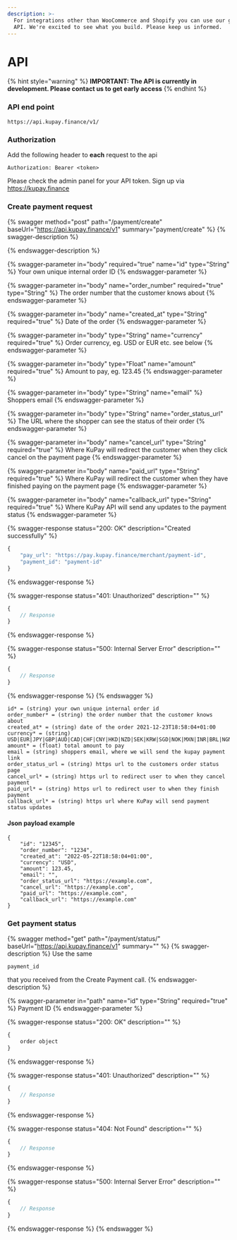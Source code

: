 ```yaml
---
description: >-
  For integrations other than WooCommerce and Shopify you can use our generic
  API. We're excited to see what you build. Please keep us informed.
---
```


# API

{% hint style="warning" %}
**IMPORTANT: The API is currently in development. Please contact us to get early access**
{% endhint %}

### API end point

```
https://api.kupay.finance/v1/
```

### Authorization

Add the following header to **each** request to the api

```
Authorization: Bearer <token>
```

Please check the admin panel for your API token. Sign up via https://kupay.finance



### Create payment request

{% swagger method="post" path="/payment/create" baseUrl="https://api.kupay.finance/v1" summary="payment/create" %}
{% swagger-description %}

{% endswagger-description %}

{% swagger-parameter in="body" required="true" name="id" type="String" %}
Your own unique internal order ID
{% endswagger-parameter %}

{% swagger-parameter in="body" name="order_number" required="true" type="String" %}
The order number that the customer knows about
{% endswagger-parameter %}

{% swagger-parameter in="body" name="created_at" type="String" required="true" %}
Date of the order
{% endswagger-parameter %}

{% swagger-parameter in="body" type="String" name="currency" required="true" %}
Order currency, eg. USD or EUR etc. see below
{% endswagger-parameter %}

{% swagger-parameter in="body" type="Float" name="amount" required="true" %}
Amount to pay, eg. 123.45
{% endswagger-parameter %}

{% swagger-parameter in="body" type="String" name="email" %}
Shoppers email
{% endswagger-parameter %}

{% swagger-parameter in="body" type="String" name="order_status_url" %}
The URL where the shopper can see the status of their order
{% endswagger-parameter %}

{% swagger-parameter in="body" name="cancel_url" type="String" required="true" %}
Where KuPay will redirect the customer when they click cancel on the payment page
{% endswagger-parameter %}

{% swagger-parameter in="body" name="paid_url" type="String" required="true" %}
Where KuPay will redirect the customer when they have finished paying on the payment page
{% endswagger-parameter %}

{% swagger-parameter in="body" name="callback_url" type="String" required="true" %}
Where KuPay API will send any updates to the payment status
{% endswagger-parameter %}

{% swagger-response status="200: OK" description="Created successfully" %}
```javascript
{
    "pay_url": "https://pay.kupay.finance/merchant/payment-id",
    "payment_id": "payment-id"
}
```
{% endswagger-response %}

{% swagger-response status="401: Unauthorized" description="" %}
```javascript
{
    // Response
}
```
{% endswagger-response %}

{% swagger-response status="500: Internal Server Error" description="" %}
```javascript
{
    // Response
}
```
{% endswagger-response %}
{% endswagger %}

```
id* = (string) your own unique internal order id
order_number* = (string) the order number that the customer knows about
created_at* = (string) date of the order 2021-12-23T18:58:04+01:00
currency* = (string) USD|EUR|JPY|GBP|AUD|CAD|CHF|CNY|HKD|NZD|SEK|KRW|SGD|NOK|MXN|INR|BRL|NGN
amount* = (float) total amount to pay
email = (string) shoppers email, where we will send the kupay payment link
order_status_url = (string) https url to the customers order status page
cancel_url* = (string) https url to redirect user to when they cancel payment
paid_url* = (string) https url to redirect user to when they finish payment
callback_url* = (string) https url where KuPay will send payment status updates
```

#### Json payload example

```
{
	"id": "12345",
	"order_number": "1234",
	"created_at": "2022-05-22T18:58:04+01:00",
	"currency": "USD",
	"amount": 123.45,
	"email": "",
	"order_status_url": "https://example.com",
	"cancel_url": "https://example.com",
	"paid_url": "https://example.com",
	"callback_url": "https://example.com"
}
```



### Get payment status

{% swagger method="get" path="/payment/status/<payment-id>" baseUrl="https://api.kupay.finance/v1" summary="" %}
{% swagger-description %}
Use the same 

`payment_id`

 that you received from the Create Payment call.
{% endswagger-description %}

{% swagger-parameter in="path" name="id" type="String" required="true" %}
Payment ID
{% endswagger-parameter %}

{% swagger-response status="200: OK" description="" %}
```javascript
{
    order object
}
```
{% endswagger-response %}

{% swagger-response status="401: Unauthorized" description="" %}
```javascript
{
    // Response
}
```
{% endswagger-response %}

{% swagger-response status="404: Not Found" description="" %}
```javascript
{
    // Response
}
```
{% endswagger-response %}

{% swagger-response status="500: Internal Server Error" description="" %}
```javascript
{
    // Response
}
```
{% endswagger-response %}
{% endswagger %}
